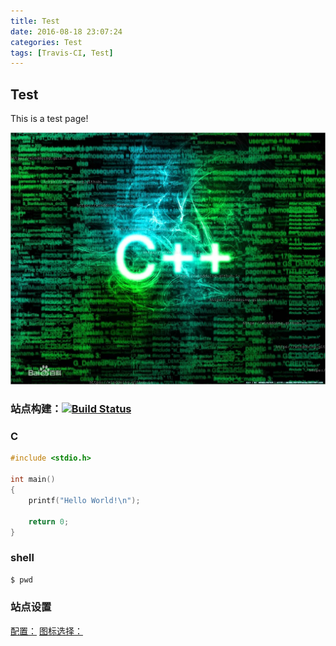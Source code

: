 ```yaml
---
title: Test
date: 2016-08-18 23:07:24
categories: Test
tags: [Travis-CI, Test]
---
```



## Test

This is a test page!

<!--more-->

![test](/images/code_c++.jpg)


### 站点构建：[![Build Status](https://travis-ci.org/Winddoing/Winddoing.github.io.svg?branch=web_source)](https://travis-ci.org/Winddoing/Winddoing.github.io)

### C

```C
#include <stdio.h>

int main()
{
	printf("Hello World!\n");

	return 0;
}
```

### shell

``` bash
$ pwd
```

### 站点设置

[配置：](http://theme-next.iissnan.com/)
[图标选择：](http://fontawesome.io/icons/)
